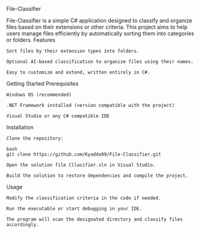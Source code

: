File-Classifier

File-Classifier is a simple C# application designed to classify and organize files based on their extensions or other criteria. This project aims to help users manage files efficiently by automatically sorting them into categories or folders.
Features

    Sort files by their extension types into folders.

    Optional AI-based classification to organize files using their names.

    Easy to customize and extend, written entirely in C#.


Getting Started
Prerequisites

    Windows OS (recommended)

    .NET Framework installed (version compatible with the project)

    Visual Studio or any C# compatible IDE

Installation

    Clone the repository:

    bash
    git clone https://github.com/Kyadda99/File-Classifier.git

    Open the solution file Cllasifier.sln in Visual Studio.

    Build the solution to restore dependencies and compile the project.

Usage

    Modify the classification criteria in the code if needed.

    Run the executable or start debugging in your IDE.

    The program will scan the designated directory and classify files accordingly.

